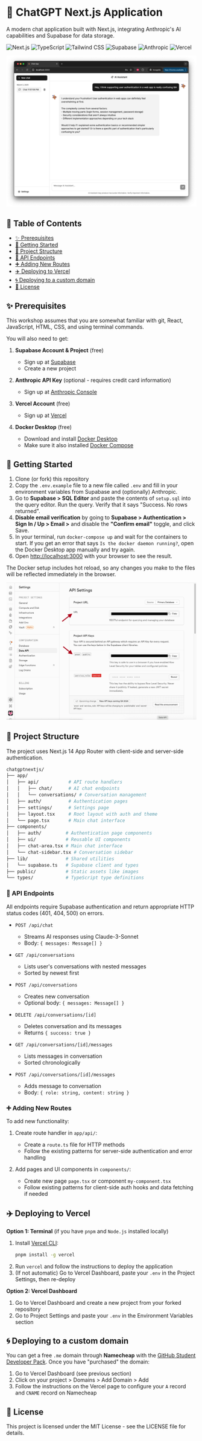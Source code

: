 # 🤖 ChatGPT Next.js Application

A modern chat application built with Next.js, integrating Anthropic's AI capabilities and Supabase for data storage.

![Next.js](https://img.shields.io/badge/Next.js-000000?style=for-the-badge&logo=next.js&logoColor=white)
![TypeScript](https://img.shields.io/badge/TypeScript-007ACC?style=for-the-badge&logo=typescript&logoColor=white)
![Tailwind CSS](https://img.shields.io/badge/Tailwind_CSS-38B2AC?style=for-the-badge&logo=tailwind-css&logoColor=white)
![Supabase](https://img.shields.io/badge/Supabase-3ECF8E?style=for-the-badge&logo=supabase&logoColor=white)
![Anthropic](https://img.shields.io/badge/Anthropic-6B46C1?style=for-the-badge&logo=anthropic&logoColor=white)
![Vercel](https://img.shields.io/badge/Vercel-000000?style=for-the-badge&logo=vercel&logoColor=white)

![](public/screenshot.png)

## 📖 Table of Contents

- [✨ Prerequisites](#-prerequisites)
- [🚀 Getting Started](#-getting-started)
- [📁 Project Structure](#-project-structure)
- [📍 API Endpoints](#-api-endpoints)
- [➕ Adding New Routes](#-adding-new-routes)
- [✈️ Deploying to Vercel](#-deploying-to-vercel)
- [🌀 Deploying to a custom domain](#-deploying-to-a-custom-domain)
- [📝 License](#-license)

## ✨ Prerequisites

This workshop assumes that you are somewhat familiar with git, React, JavaScript, HTML, CSS, and using terminal commands.

You will also need to get:

1. **Supabase Account & Project** (free)

   - Sign up at [Supabase](https://supabase.com)
   - Create a new project

2. **Anthropic API Key** (optional - requires credit card information)

   - Sign up at [Anthropic Console](https://console.anthropic.com)

3. **Vercel Account** (free)

   - Sign up at [Vercel](https://vercel.com)

4. **Docker Desktop** (free)

   - Download and install [Docker Desktop](https://www.docker.com/products/docker-desktop/)
   - Make sure it also installed [Docker Compose](https://docs.docker.com/compose/install/)

## 🚀 Getting Started

1. Clone (or fork) this repository
2. Copy the `.env.example` file to a new file called `.env` and fill in your environment variables from Supabase and (optionally) Anthropic.
3. Go to **Supabase > SQL Editor** and paste the contents of `setup.sql` into the query editor. Run the query. Verify that it says "Success. No rows returned".
4. **Disable email verification** by going to **Supabase > Authentication > Sign In / Up > Email >** and disable the **"Confirm email"** toggle, and click Save.
5. In your terminal, run `docker-compose up` and wait for the containers to start. If you get an error that says `Is the docker daemon running?`, open the Docker Desktop app manually and try again.
6. Open [http://localhost:3000](http://localhost:3000) with your browser to see the result.

The Docker setup includes hot reload, so any changes you make to the files will be reflected immediately in the browser.

![](public/supabase-keys.png)

## 📁 Project Structure

The project uses Next.js 14 App Router with client-side and server-side authentication.

```bash
chatgptnextjs/
├── app/
│   ├── api/           # API route handlers
│   │   ├── chat/      # AI chat endpoints
│   │   └── conversations/ # Conversation management
│   ├── auth/          # Authentication pages
│   ├── settings/      # Settings page
│   ├── layout.tsx     # Root layout with auth and theme
│   └── page.tsx       # Main chat interface
├── components/
│   ├── auth/         # Authentication page components
│   ├── ui/           # Reusable UI components
│   ├── chat-area.tsx # Main chat interface
│   └── chat-sidebar.tsx # Conversation sidebar
├── lib/              # Shared utilities
│   └── supabase.ts   # Supabase client and types
├── public/           # Static assets like images
└── types/            # TypeScript type definitions
```

### 📍 API Endpoints

All endpoints require Supabase authentication and return appropriate HTTP status codes (401, 404, 500) on errors.

- `POST /api/chat`

  - Streams AI responses using Claude-3-Sonnet
  - Body: `{ messages: Message[] }`

- `GET /api/conversations`

  - Lists user's conversations with nested messages
  - Sorted by newest first

- `POST /api/conversations`

  - Creates new conversation
  - Optional body: `{ messages: Message[] }`

- `DELETE /api/conversations/[id]`

  - Deletes conversation and its messages
  - Returns `{ success: true }`

- `GET /api/conversations/[id]/messages`

  - Lists messages in conversation
  - Sorted chronologically

- `POST /api/conversations/[id]/messages`
  - Adds message to conversation
  - Body: `{ role: string, content: string }`

### ➕ Adding New Routes

To add new functionality:

1. Create route handler in `app/api/`:

   - Create a `route.ts` file for HTTP methods
   - Follow the existing patterns for server-side authentication and error handling

2. Add pages and UI components in `components/`:

   - Create new page `page.tsx` or component `my-component.tsx`
   - Follow existing patterns for client-side auth hooks and data fetching if needed

## ✈️ Deploying to Vercel

**Option 1: Terminal** (if you have `pnpm` and `Node.js` installed locally)

1. Install [Vercel CLI](https://vercel.com/docs/cli):
   ```bash
   pnpm install -g vercel
   ```
2. Run `vercel` and follow the instructions to deploy the application
3. (If not automatic) Go to Vercel Dashboard, paste your `.env` in the Project Settings, then re-deploy

**Option 2: Vercel Dashboard**

1. Go to Vercel Dashboard and create a new project from your forked repository
2. Go to Project Settings and paste your `.env` in the Environment Variables section

## 🌀 Deploying to a custom domain

You can get a free `.me` domain through **Namecheap** with the [GitHub Student Developer Pack](https://education.github.com/pack). Once you have "purchased" the domain:

1. Go to Vercel Dashboard (see previous section)
2. Click on your project > Domains > Add Domain > Add
3. Follow the instructions on the Vercel page to configure your `A` record and `CNAME` record on Namecheap

## 📝 License

This project is licensed under the MIT License - see the LICENSE file for details.
